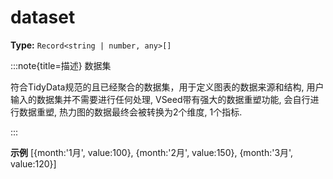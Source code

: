 # dataset

**Type:** `Record<string | number, any>[]`

:::note{title=描述}
数据集



符合TidyData规范的且已经聚合的数据集，用于定义图表的数据来源和结构, 用户输入的数据集并不需要进行任何处理, VSeed带有强大的数据重塑功能, 会自行进行数据重塑, 热力图的数据最终会被转换为2个维度, 1个指标.

:::

**示例**
[{month:'1月', value:100}, {month:'2月', value:150}, {month:'3月', value:120}]



